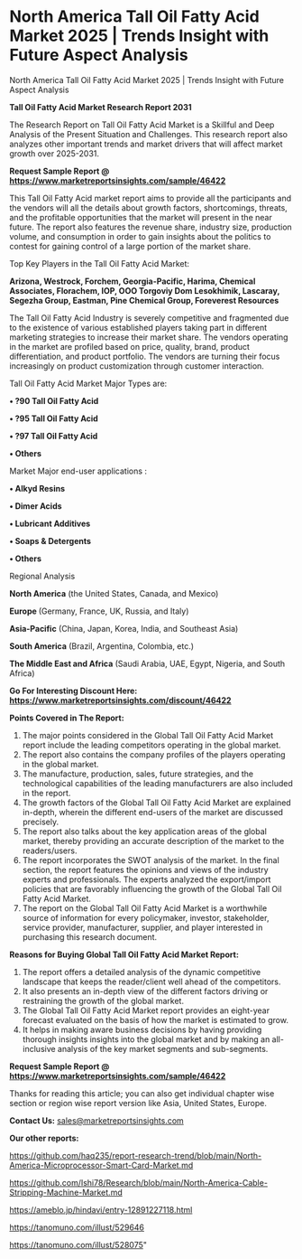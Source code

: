 # North America Tall Oil Fatty Acid Market 2025 | Trends Insight with Future Aspect Analysis
North America Tall Oil Fatty Acid Market 2025 | Trends Insight with Future Aspect Analysis

<strong>Tall Oil Fatty Acid Market Research Report 2031</strong>

The Research Report on Tall Oil Fatty Acid Market is a Skillful and Deep Analysis of the Present Situation and Challenges. This research report also analyzes other important trends and market drivers that will affect market growth over 2025-2031.

<strong>Request Sample Report @ <a href=https://www.marketreportsinsights.com/sample/46422>https://www.marketreportsinsights.com/sample/46422</a></strong>

This Tall Oil Fatty Acid market report aims to provide all the participants and the vendors will all the details about growth factors, shortcomings, threats, and the profitable opportunities that the market will present in the near future. The report also features the revenue share, industry size, production volume, and consumption in order to gain insights about the politics to contest for gaining control of a large portion of the market share.

Top Key Players in the Tall Oil Fatty Acid Market:

<strong>Arizona, Westrock, Forchem, Georgia-Pacific, Harima, Chemical Associates, Florachem, IOP, OOO Torgoviy Dom Lesokhimik, Lascaray, Segezha Group, Eastman, Pine Chemical Group, Foreverest Resources</strong>

The Tall Oil Fatty Acid Industry is severely competitive and fragmented due to the existence of various established players taking part in different marketing strategies to increase their market share. The vendors operating in the market are profiled based on price, quality, brand, product differentiation, and product portfolio. The vendors are turning their focus increasingly on product customization through customer interaction.

Tall Oil Fatty Acid Market Major Types are:

<strong>•  ?90 Tall Oil Fatty Acid

•  ?95 Tall Oil Fatty Acid

•  ?97 Tall Oil Fatty Acid

•  Others</strong>

Market Major end-user applications :

<strong>•  Alkyd Resins

•  Dimer Acids

•  Lubricant Additives

•  Soaps & Detergents

•  Others</strong>

Regional Analysis

</u><strong><b>North America</b></strong> (the United States, Canada, and Mexico)

<strong><b>Europe </b></strong>(Germany, France, UK, Russia, and Italy)

<strong><b>Asia-Pacific</b></strong> (China, Japan, Korea, India, and Southeast Asia)

<strong><b>South America</b></strong> (Brazil, Argentina, Colombia, etc.)

<strong><b>The Middle East and Africa</b></strong> (Saudi Arabia, UAE, Egypt, Nigeria, and South Africa)

<strong>Go For Interesting Discount Here: <a href=https://www.marketreportsinsights.com/discount/46422>https://www.marketreportsinsights.com/discount/46422</a></strong>

<strong>Points Covered in The Report:</strong>
<ol>
  <li>The major points considered in the Global Tall Oil Fatty Acid Market report include the leading competitors operating in the global market.</li>
  <li>The report also contains the company profiles of the players operating in the global market.</li>
  <li>The manufacture, production, sales, future strategies, and the technological capabilities of the leading manufacturers are also included in the report.</li>
  <li>The growth factors of the Global Tall Oil Fatty Acid Market are explained in-depth, wherein the different end-users of the market are discussed precisely.</li>
  <li>The report also talks about the key application areas of the global market, thereby providing an accurate description of the market to the readers/users.</li>
  <li>The report incorporates the SWOT analysis of the market. In the final section, the report features the opinions and views of the industry experts and professionals. The experts analyzed the export/import policies that are favorably influencing the growth of the Global Tall Oil Fatty Acid Market.</li>
  <li>The report on the Global Tall Oil Fatty Acid Market is a worthwhile source of information for every policymaker, investor, stakeholder, service provider, manufacturer, supplier, and player interested in purchasing this research document.</li>
</ol>
<strong>Reasons for Buying Global Tall Oil Fatty Acid Market Report:</strong>

<ol>
  <li>The report offers a detailed analysis of the dynamic competitive landscape that keeps the reader/client well ahead of the competitors.</li>
  <li>It also presents an in-depth view of the different factors driving or restraining the growth of the global market.</li>
  <li>The Global Tall Oil Fatty Acid Market report provides an eight-year forecast evaluated on the basis of how the market is estimated to grow.</li>
  <li>It helps in making aware business decisions by having providing thorough insights insights into the global market and by making an all-inclusive analysis of the key market segments and sub-segments.</li>
</ol>
<strong>Request Sample Report @ <a href=https://www.marketreportsinsights.com/sample/46422>https://www.marketreportsinsights.com/sample/46422</a></strong>


Thanks for reading this article; you can also get individual chapter wise section or region wise report version like Asia, United States, Europe.

<strong>Contact Us:</strong>
sales@marketreportsinsights.com

<strong>Our other reports:</strong>

<a href=https://github.com/haq235/report-research-trend/blob/main/North-America-Microprocessor-Smart-Card-Market.md>https://github.com/haq235/report-research-trend/blob/main/North-America-Microprocessor-Smart-Card-Market.md</a>

<a href=https://github.com/Ishi78/Research/blob/main/North-America-Cable-Stripping-Machine-Market.md>https://github.com/Ishi78/Research/blob/main/North-America-Cable-Stripping-Machine-Market.md</a>

<a href=https://ameblo.jp/hindavi/entry-12891227118.html>https://ameblo.jp/hindavi/entry-12891227118.html</a>

<a href=https://tanomuno.com/illust/529646>https://tanomuno.com/illust/529646</a>

<a href=https://tanomuno.com/illust/528075>https://tanomuno.com/illust/528075</a>"

